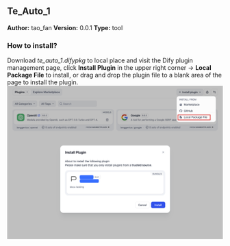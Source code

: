 ## Te_Auto_1

**Author:** tao_fan
**Version:** 0.0.1
**Type:** tool

### How to install?
Download _te_auto_1.difypkg_ to local place and visit the Dify plugin management page, click **Install Plugin** in the upper right corner → **Local Package File** to install, or drag and drop the plugin file to a blank area of the page to install the plugin.
![This picture shows how to install plugin from a local file.](./plugin.png)
